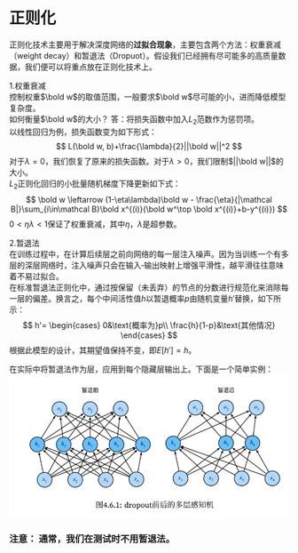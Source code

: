 # 正则化  
正则化技术主要用于解决深度网络的**过拟合现象**，主要包含两个方法：权重衰减（weight decay）和暂退法（Dropuot）。假设我们已经拥有尽可能多的高质量数据，我们便可以将重点放在正则化技术上。  

1.权重衰减  
控制权重$\bold w$的取值范围，一般要求$\bold w$尽可能的小，进而降低模型复杂度。  
如何衡量$\bold w$的大小？ 答：将损失函数中加入$L_2$范数作为惩罚项。  
以线性回归为例，损失函数变为如下形式：  
$$
L(\bold w, b)+\frac{\lambda}{2}||\bold w||^2
$$
对于$\lambda = 0$，我们恢复了原来的损失函数。对于$\lambda > 0$，我们限制$||\bold w||$的大小。  
$L_2$正则化回归的小批量随机梯度下降更新如下式：  
$$
\bold w \leftarrow (1-\eta\lambda)\bold w - \frac{\eta}{|\mathcal B|}\sum_{i\in\mathcal B}\bold x^{(i)}(\bold w^\top \bold x^{(i)}+b-y^{(i)})
$$
$0< \eta\lambda < 1$保证了权重衰减，其中$\eta，\lambda$是超参数。  

2.暂退法  
在训练过程中，在计算后续层之前向网络的每一层注入噪声。因为当训练一个有多层的深层网络时，注入噪声只会在输入‐输出映射上增强平滑性，越平滑往往意味着不易过拟合。  
在标准暂退法正则化中，通过按保留（未丢弃）的节点的分数进行规范化来消除每一层的偏差。换言之，每个中间活性值$h$以暂退概率$p$由随机变量$h'$替换，如下所示：  
$$
h'=
\begin{cases}
0&\text{概率为}p\\
\frac{h}{1-p}&\text{其他情况}
\end{cases}
$$
根据此模型的设计，其期望值保持不变，即$E[h'] = h$。

在实际中将暂退法作为层，应用到每个隐藏层输出上。下面是一个简单实例：  
![暂退法效果](picture\dropout.jpg)  
### 注意： 通常，我们在测试时不用暂退法。  